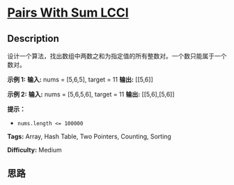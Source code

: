 # [Pairs With Sum LCCI][title]

## Description

设计一个算法，找出数组中两数之和为指定值的所有整数对。一个数只能属于一个数对。

**示例 1:**
            **输入:** nums = [5,6,5], target = 11    **输出:** [[5,6]]

**示例 2:**
            **输入:** nums = [5,6,5,6], target = 11    **输出:** [[5,6],[5,6]]

**提示：**

  * `nums.length <= 100000`


**Tags:** Array, Hash Table, Two Pointers, Counting, Sorting

**Difficulty:** Medium

## 思路

[title]: https://leetcode-cn.com/problems/pairs-with-sum-lcci
